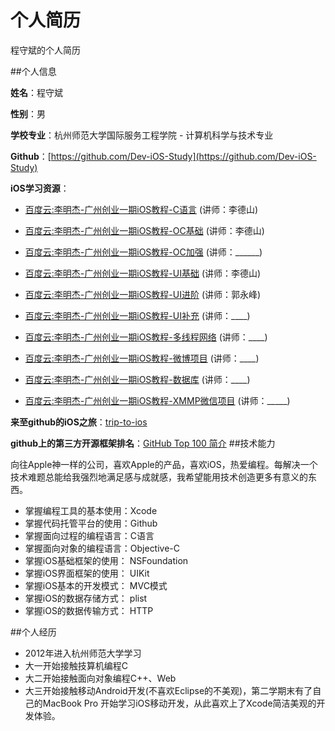 个人简历
=======
程守斌的个人简历

##个人信息

**姓名**：程守斌

**性别**：男

**学校专业**：杭州师范大学国际服务工程学院 - 计算机科学与技术专业

**Github**：[https://github.com/Dev-iOS-Study](https://github.com/Dev-iOS-Study)

**iOS学习资源**：

  * [百度云:李明杰-广州创业一期iOS教程-C语言](http://pan.baidu.com/s/1o6Adah8)        (讲师：李德山)   
  
  * [百度云:李明杰-广州创业一期iOS教程-OC基础](http://pan.baidu.com/s/1dD4VHy5)       (讲师：李德山) 
 
  * [百度云:李明杰-广州创业一期iOS教程-OC加强](http://pan.baidu.com/s/1ogQfG)         (讲师：______) 

  * [百度云:李明杰-广州创业一期iOS教程-UI基础](http://pan.baidu.com/s/1jG511Jo)       (讲师：李德山)

  * [百度云:李明杰-广州创业一期iOS教程-UI进阶](http://pan.baidu.com/s/1hqm8GSG)       (讲师：郭永峰)

  * [百度云:李明杰-广州创业一期iOS教程-UI补充](http://pan.baidu.com/s/1sjFwDHz)       (讲师：____)

  * [百度云:李明杰-广州创业一期iOS教程-多线程网络](http://pan.baidu.com/s/1gdIyQAn)   (讲师：____)

  * [百度云:李明杰-广州创业一期iOS教程-微博项目](http://pan.baidu.com/s/1c0r07qo)     (讲师：____)

  * [百度云:李明杰-广州创业一期iOS教程-数据库](http://pan.baidu.com/s/1eQlqQFC)       (讲师：____)

  * [百度云:李明杰-广州创业一期iOS教程-XMMP微信项目](http://pan.baidu.com/s/1kTB5hcj) (讲师：_____)

**来至github的iOS之旅**：[trip-to-ios](https://github.com/Dev-iOS-Study/trip-to-iOS)

**github上的第三方开源框架排名**：[GitHub Top 100 简介](https://github.com/Dev-iOS-Study/trip-to-iOS/blob/master/Top-100.md)
##技术能力

向往Apple神一样的公司，喜欢Apple的产品，喜欢iOS，热爱编程。每解决一个技术难题总能给我强烈地满足感与成就感，我希望能用技术创造更多有意义的东西。

* 掌握编程工具的基本使用：Xcode
* 掌握代码托管平台的使用：Github
* 掌握面向过程的编程语言：C语言
* 掌握面向对象的编程语言：Objective-C
* 掌握iOS基础框架的使用： NSFoundation
* 掌握iOS界面框架的使用： UIKit
* 掌握iOS基本的开发模式： MVC模式
* 掌握iOS的数据存储方式： plist
* 掌握iOS的数据传输方式： HTTP

##个人经历

* 2012年进入杭州师范大学学习
* 大一开始接触技算机编程C
* 大二开始接触面向对象编程C++、Web
* 大三开始接触移动Android开发(不喜欢Eclipse的不美观)，第二学期末有了自己的MacBook Pro 开始学习iOS移动开发，从此喜欢上了Xcode简洁美观的开发体验。
